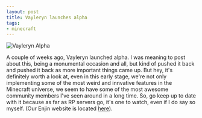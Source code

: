 ```yaml
---
layout: post
title: Vayleryn launches alpha
tags:
- minecraft
---
```

![Vayleryn Alpha](https://lh6.googleusercontent.com/etC_xlkDXOYMo1W6887L5grhfIX8LvgBGHW8oNnQNkmsxLdpNVDsApp7p4hfNhh4HY1qLNXXjrsn6Jgxp5MVEG4T6q0rBSwCky3QhOtDj3ACXMMecb3znunhZA)

A couple of weeks ago, Vayleryn launched alpha.
I was meaning to post about this, being a monumental occasion and all, but kind of pushed it back and pushed it back as more important things came up.
But hey, it's definitely worth a look at, even in this early stage, we're not only implementing some of the most weird and innvative features in the Minecraft universe, we seem to have some of the most awesome community members I've seen around in a long time.
So, go keep up to date with it because as far as RP servers go, it's one to watch, even if I do say so myself.
(Our Enjin website is located [here](http://vayleryn.enjin.com/)).